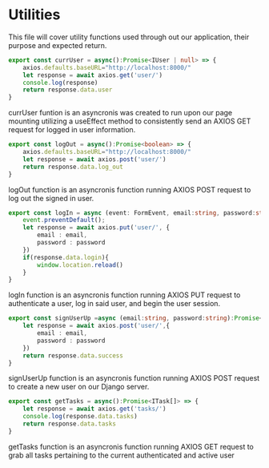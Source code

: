 # Utilities

This file will cover utility functions used through out our application, their purpose and expected return.

```typescript
export const currUser = async():Promise<IUser | null> => {
    axios.defaults.baseURL="http://localhost:8000/"
    let response = await axios.get('user/')
    console.log(response)
    return response.data.user
}
```
currUser funtion is an asyncronis was created to run upon our page mounting utilizing a useEffect method to consistently send an AXIOS GET request for logged in user information.

```typescript
export const logOut = async():Promise<boolean> => {
    axios.defaults.baseURL="http://localhost:8000/"
    let response = await axios.post('user/')
    return response.data.log_out
}
```
logOut function is an asyncronis function running AXIOS POST request to log out the signed in user.
```typescript
export const logIn = async (event: FormEvent, email:string, password:string)=>{
    event.preventDefault();
    let response = await axios.put('user/', {
        email : email,
        password : password
    })
    if(response.data.login){
        window.location.reload()
    }
}
```
logIn function is an asyncronis function running AXIOS PUT request to authenticate a user, log in said user, and begin the user session.

```typescript
export const signUserUp =async (email:string, password:string):Promise<boolean> => {
    let response = await axios.post('user/',{
        email : email,
        password : password
    })
    return response.data.success
}
```

signUserUp function is an asyncronis function running AXIOS POST request to create a new user on our Django server.

```typescript
export const getTasks = async():Promise<ITask[]> => {
    let response = await axios.get('tasks/')
    console.log(response.data.tasks)
    return response.data.tasks
}
```
getTasks function is an asyncronis function running AXIOS GET request to grab all tasks pertaining to the current authenticated and active user